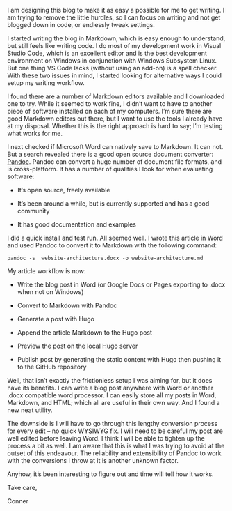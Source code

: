 I am designing this blog to make it as easy a possible for me to get
writing. I am trying to remove the little hurdles, so I can focus on
writing and not get blogged down in code, or endlessly tweak settings.

I started writing the blog in Markdown, which is easy enough to
understand, but still feels like writing code. I do most of my
development work in Visual Studio Code, which is an excellent editor and
is the best development environment on Windows in conjunction with
Windows Subsystem Linux. But one thing VS Code lacks (without using an
add-on) is a spell checker. With these two issues in mind, I started
looking for alternative ways I could setup my writing workflow.

I found there are a number of Markdown editors available and I
downloaded one to try. While it seemed to work fine, I didn’t want to
have to another piece of software installed on each of my computers. I’m
sure there are good Markdown editors out there, but I want to use the
tools I already have at my disposal. Whether this is the right approach
is hard to say; I’m testing what works for me.

I next checked if Microsoft Word can natively save to Markdown. It can
not. But a search revealed there is a good open source document
converter: [Pandoc](https://pandoc.org/index.html). Pandoc can convert a
huge number of document file formats, and is cross-platform. It has a
number of qualities I look for when evaluating software:

-   It’s open source, freely available

-   It’s been around a while, but is currently supported and has a good
    community

-   It has good documentation and examples

I did a quick install and test run. All seemed well. I wrote this
article in Word and used Pandoc to convert it to Markdown with the
following command:

    pandoc -s  website-architecture.docx -o website-architecture.md

My article workflow is now:

-   Write the blog post in Word (or Google Docs or Pages exporting to
    .docx when not on Windows)

-   Convert to Markdown with Pandoc

-   Generate a post with Hugo

-   Append the article Markdown to the Hugo post

-   Preview the post on the local Hugo server

-   Publish post by generating the static content with Hugo then pushing
    it to the GitHub repository

Well, that isn’t exactly the frictionless setup I was aiming for, but it
does have its benefits. I can write a blog post anywhere with Word or
another .docx compatible word processor. I can easily store all my posts
in Word, Markdown, and HTML; which all are useful in their own way. And
I found a new neat utility.

The downside is I will have to go through this lengthy conversion
process for every edit – no quick WYSIWYG fix. I will need to be careful
my post are well edited before leaving Word. I think I will be able to
tighten up the process a bit as well. I am aware that this is what I was
trying to avoid at the outset of this endeavour. The reliability and
extensibility of Pandoc to work with the conversions I throw at it is
another unknown factor.

Anyhow, it’s been interesting to figure out and time will tell how it
works.

Take care,

Conner
